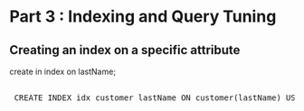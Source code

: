 # Part 3 : Indexing and Query Tuning

## Creating an index on a specific attribute
create in index on lastName;

<pre id="example"> 
 CREATE INDEX idx_customer_lastName ON customer(lastName) USING GSI;
</pre>
